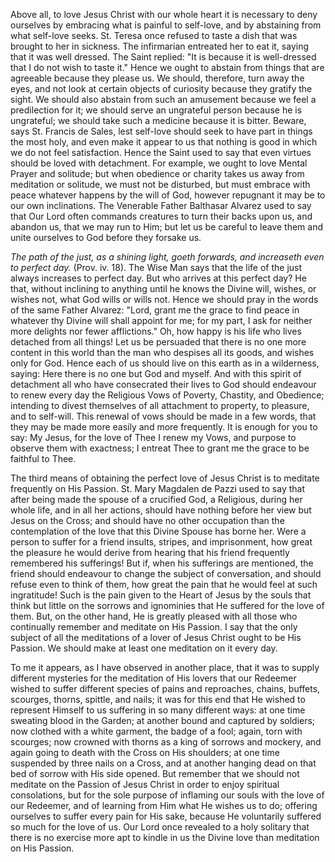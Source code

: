 
Above all, to love Jesus Christ with our whole heart it is necessary to deny ourselves by embracing what is painful to self-love, and by abstaining from what self-love seeks. St. Teresa once refused to taste a dish that was brought to her in sickness. The infirmarian entreated her to eat it, saying that it was well dressed. The Saint replied: \"It is because it is well-dressed that I do not wish to taste it.\" Hence we ought to abstain from things that are agreeable because they please us. We should, therefore, turn away the eyes, and not look at certain objects of curiosity because they gratify the sight. We should also abstain from such an amusement because we feel a predilection for it; we should serve an ungrateful person because he is ungrateful; we should take such a medicine because it is bitter. Beware, says St. Francis de Sales, lest self-love should seek to have part in things the most holy, and even make it appear to us that nothing is good in which we do not feel satisfaction. Hence the Saint used to say that even virtues should be loved with detachment. For example, we ought to love Mental Prayer and solitude; but when obedience or charity takes us away from meditation or solitude, we must not be disturbed, but must embrace with peace whatever happens by the will of God, however repugnant it may be to our own inclinations. The Venerable Father Balthasar Alvarez used to say that Our Lord often commands creatures to turn their backs upon us, and abandon us, that we may run to Him; but let us be careful to leave them and unite ourselves to God before they forsake us.

*The path of the just, as a shining light, goeth forwards, and increaseth even to perfect day.* (Prov. iv. 18). The Wise Man says that the life of the just always increases to perfect day. But who arrives at this perfect day? He that, without inclining to anything until he knows the Divine will, wishes, or wishes not, what God wills or wills not. Hence we should pray in the words of the same Father Alvarez: \"Lord, grant me the grace to find peace in whatever thy Divine will shall appoint for me; for my part, I ask for neither more delights nor fewer afflictions.\" Oh, how happy is his life who lives detached from all things! Let us be persuaded that there is no one more content in this world than the man who despises all its goods, and wishes only for God. Hence each of us should live on this earth as in a wilderness, saying: Here there is no one but God and myself. And with this spirit of detachment all who have consecrated their lives to God should endeavour to renew every day the Religious Vows of Poverty, Chastity, and Obedience; intending to divest themselves of all attachment to property, to pleasure, and to self-will. This renewal of vows should be made in a few words, that they may be made more easily and more frequently. It is enough for you to say: My Jesus, for the love of Thee I renew my Vows, and purpose to observe them with exactness; I entreat Thee to grant me the grace to be faithful to Thee.

The third means of obtaining the perfect love of Jesus Christ is to meditate frequently on His Passion. St. Mary Magdalen de Pazzi used to say that after being made the spouse of a crucified God, a Religious, during her whole life, and in all her actions, should have nothing before her view but Jesus on the Cross; and should have no other occupation than the contemplation of the love that this Divine Spouse has borne her. Were a person to suffer for a friend insults, stripes, and imprisonment, how great the pleasure he would derive from hearing that his friend frequently remembered his sufferings! But if, when his sufferings are mentioned, the friend should endeavour to change the subject of conversation, and should refuse even to think of them, how great the pain that he would feel at such ingratitude! Such is the pain given to the Heart of Jesus by the souls that think but little on the sorrows and ignominies that He suffered for the love of them. But, on the other hand, He is greatly pleased with all those who continually remember and meditate on His Passion. I say that the only subject of all the meditations of a lover of Jesus Christ ought to be His Passion. We should make at least one meditation on it every day.

To me it appears, as I have observed in another place, that it was to supply different mysteries for the meditation of His lovers that our Redeemer wished to suffer different species of pains and reproaches, chains, buffets, scourges, thorns, spittle, and nails; it was for this end that He wished to represent Himself to us suffering in so many different ways: at one time sweating blood in the Garden; at another bound and captured by soldiers; now clothed with a white garment, the badge of a fool; again, torn with scourges; now crowned with thorns as a king of sorrows and mockery, and again going to death with the Cross on His shoulders; at one time suspended by three nails on a Cross, and at another hanging dead on that bed of sorrow with His side opened. But remember that we should not meditate on the Passion of Jesus Christ in order to enjoy spiritual consolations, but for the sole purpose of inflaming our souls with the love of our Redeemer, and of learning from Him what He wishes us to do; offering ourselves to suffer every pain for His sake, because He voluntarily suffered so much for the love of us. Our Lord once revealed to a holy solitary that there is no exercise more apt to kindle in us the Divine love than meditation on His Passion.


